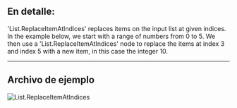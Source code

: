## En detalle:
'List.ReplaceItemAtIndices' replaces items on the input list at given indices.
In the example below, we start with a range of numbers from 0 to 5. We then use a 'List.ReplaceItemAtIndices' node to replace the items at index 3 and index 5 with a new item, in this case the integer 10.
___
## Archivo de ejemplo

![List.ReplaceItemAtIndices](./DSCore.List.ReplaceItemAtIndices_img.jpg)
